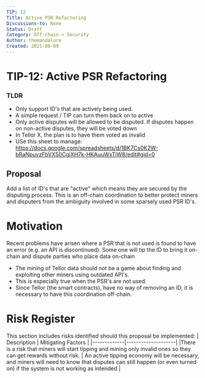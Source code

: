 ```yaml
---
TIP: 12
Title: Active PSR Refactoring
Discussions-to: None
Status: Draft
Category: Off-chain > Security
Author: themandalore
Created: 2021-08-09
---
```


# TIP-12: Active PSR Refactoring

### TLDR
* Only support ID's that are actively being used. 
* A simple request / TIP can turn them back on to active
* Only active disputes will be allowed to be disputed.  If disputes happen on non-active disputes, they will be voted down
* In Tellor X, the plan is to have them voted as invalid
* USe this sheet to manage: https://docs.google.com/spreadsheets/d/1BK7Cs0K2W-bRaNpuvzFbVX50CgjXH7k-HKAuuWxTiW8/edit#gid=0

## Proposal
Add a list of ID's that are "active" which means they are secured by the disputing process.  This is an off-chain coordination to better protect miners and disputers from the ambiguity involved in some sparsely used PSR ID's. 


# Motivation
Recent problems have arisen where a PSR that is not used is found to have an error (e.g. an API is discontinued).  Some one will tip the ID to bring it on-chain and dispute parties who place data on-chain
 * The mining of Tellor data should not be a game about finding and exploiting other miners using outdated API's.  
 * This is especially true when the PSR's are not used.  
 * Since Tellor (the smart contracts), have no way of removing an ID, it is necessary to have this coordination off-chain. 

# Risk Register
This section includes risks identified should this proposal be implemented:
| Description | Mitigating Factors |
|-------------|--------------------|
|There is a risk that miners will start tipping and mining only invalid ones so they can get rewards without risk. | An active tipping economy will be necessary, and miners will need to know that disputes can still happen (or even turned on) if the system is not working as intended |

